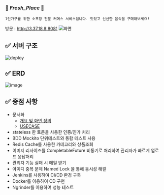 ### 🌿 *Fresh_Place* 🌿
```
1인가구를 위한 소포장 전문 커머스 서비스입니다. 맛있고 신선한 음식을 구매해보세요!
```
방문 : http://3.37.18.8:8081
![화면](https://user-images.githubusercontent.com/80368511/230976382-583cc4ef-f118-45d8-aca3-d66342d29e56.png)

✅ 서버 구조
---
![deploy](https://user-images.githubusercontent.com/80368511/230966349-1112b1dc-bb71-47b4-ae22-ca722ca7ccb3.png)

✅ ERD
---
![image](https://user-images.githubusercontent.com/80368511/230974079-6e5b31b7-8f22-4a68-b4f1-9ddd3125df42.png)

✅ 중점 사항
---
- 문서화
  + [개요 및 화면 정의](https://github.com/E-TF/Fresh-place/wiki/%F0%9F%8C%BF-Fresh_Place-%F0%9F%8C%BF)
  + [USECASE](https://github.com/E-TF/Fresh-place/wiki/USECASE)
- stateless 한 토큰을 사용한 인증/인가 처리
- BDD Mockito 단위테스트와 통홥 테스트 사용
- Redis Cache를 사용한 카테고리와 상품조회
- 이미지 리사이즈를 CompletableFuture 비동기로 처리하여 관리자가 빠르게 업로드 응답처리
- 관리자 기능 실패 시 메일 받기
- 아이디 중복 문제 Named Lock 을 통해 동시성 해결
- Jenkins를 사용하여 CI/CD 환경 구축
- Docker를 이용하여 CD 구현
- Ngrinder를 이용하여 성능 테스트
 
